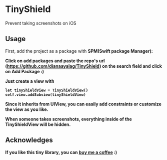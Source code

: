 # TinyShield
Prevent taking screenshots on iOS

## Usage

First, add the project as a package with <strong>SPM<strong>(Swift package Manager):

Click on <strong>add packages<strong> and paste the repo's url (https://github.com/dianaayalag/TinyShield) on the search field and click on <strong>Add Package<strong> :)

Just create a view with

```
let tinyShieldView = TinyShieldView()
self.view.addSubview(tinyShieldView)
```

    
Since it inherits from UIView, you can easily add constraints or customize the view as you like.

When someone takes screenshots, everything inside of the TinyShieldView will be hidden.

## Acknowledges

If you like this tiny library, you can [buy me a coffee](https://paypal.me/dianaayalag) :)
